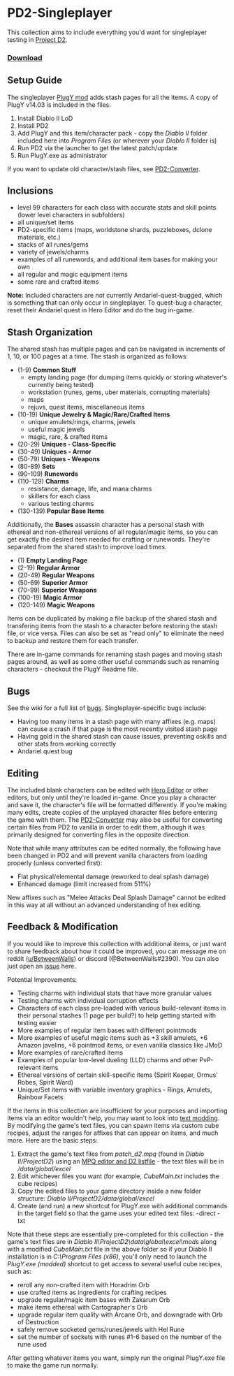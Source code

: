 # PD2-Singleplayer
This collection aims to include everything you'd want for singleplayer testing in [Project D2](https://www.projectdiablo2.com/).

### [Download](https://github.com/BetweenWalls/PD2-Singleplayer/archive/main.zip)

## Setup Guide
The singleplayer [PlugY mod](http://plugy.free.fr/) adds stash pages for all the items. A copy of PlugY v14.03 is included in the files.

1. Install Diablo II LoD
2. Install PD2
3. Add PlugY and this item/character pack - copy the *Diablo II* folder included here into *Program Files* (or wherever your *Diablo II* folder is)
4. Run PD2 via the launcher to get the latest patch/update
5. Run PlugY.exe as administrator

If you want to update old character/stash files, see [PD2-Converter](https://github.com/BetweenWalls/PD2-Converter#simple-characterstash-converter-for-pd2).

## Inclusions
* level 99 characters for each class with accurate stats and skill points (lower level characters in subfolders)
* all unique/set items
* PD2-specific items (maps, worldstone shards, puzzleboxes, dclone materials, etc.)
* stacks of all runes/gems
* variety of jewels/charms
* examples of all runewords, and additional item bases for making your own
* all regular and magic equipment items
* some rare and crafted items

**Note:** Included characters are *not* currently Andariel-quest-bugged, which is something that can only occur in singleplayer. To quest-bug a character, reset their Andariel quest in Hero Editor and do the bug in-game.

## Stash Organization
The shared stash has multiple pages and can be navigated in increments of 1, 10, or 100 pages at a time. The stash is organized as follows:

* (1-9) **Common Stuff**
  * empty landing page (for dumping items quickly or storing whatever's currently being tested)
  * workstation (runes, gems, uber materials, corrupting materials)
  * maps
  * rejuvs, quest items, miscellaneous items
* (10-19) **Unique Jewelry & Magic/Rare/Crafted Items**
  * unique amulets/rings, charms, jewels
  * useful magic jewels
  * magic, rare, & crafted items
* (20-29) **Uniques - Class-Specific**
* (30-49) **Uniques - Armor**
* (50-79) **Uniques - Weapons**
* (80-89) **Sets**
* (90-109) **Runewords**
* (110-129) **Charms**
  * resistance, damage, life, and mana charms
  * skillers for each class
  * various testing charms
* (130-139) **Popular Base Items**

Additionally, the **Bases** assassin character has a personal stash with ethereal and non-ethereal versions of all regular/magic items, so you can get exactly the desired item needed for crafting or runewords. They're separated from the shared stash to improve load times. 

* (1) **Empty Landing Page**
* (2-19) **Regular Armor**
* (20-49) **Regular Weapons**
* (50-69) **Superior Armor**
* (70-99) **Superior Weapons**
* (100-19) **Magic Armor**
* (120-149) **Magic Weapons**

Items can be duplicated by making a file backup of the shared stash and transfering items from the stash to a character before restoring the stash file, or vice versa. Files can also be set as "read only" to eliminate the need to backup and restore them for each transfer.

There are in-game commands for renaming stash pages and moving stash pages around, as well as some other useful commands such as renaming characters - checkout the PlugY Readme file.

## Bugs
See the wiki for a full list of [bugs](https://wiki.projectdiablo2.com/wiki/Bugs#Singleplayer-Only_Bugs). Singleplayer-specific bugs include:
* Having too many items in a stash page with many affixes (e.g. maps) can cause a crash if that page is the most recently visited stash page
* Having gold in the shared stash can cause issues, preventing oskills and other stats from working correctly
* Andariel quest bug

## Editing
The included blank characters can be edited with [Hero Editor](https://www.moddb.com/games/diablo-2-lod/downloads/hero-editor-v-104) or other editors, but only until they're loaded in-game. Once you play a character and save it, the character's file will be formatted differently. If you're making many edits, create copies of the unplayed character files before entering the game with them. The [PD2-Converter](https://github.com/BetweenWalls/PD2-Converter#simple-characterstash-converter-for-pd2) may also be useful for converting certain files from PD2 to vanilla in order to edit them, although it was primarily designed for converting files in the opposite direction.

Note that while many attributes can be edited normally, the following have been changed in PD2 and will prevent vanilla characters from loading properly (unless converted first):

* Flat physical/elemental damage (reworked to deal splash damage)
* Enhanced damage (limit increased from 511%)

New affixes such as "Melee Attacks Deal Splash Damage" cannot be edited in this way at all without an advanced understanding of hex editing.

## Feedback & Modification
If you would like to improve this collection with additional items, or just want to share feedback about how it could be improved, you can message me on reddit ([u/BetweenWalls](https://www.reddit.com/message/compose/?to=BetweenWalls)) or discord (@BetweenWalls#2390). You can also just open an [issue](https://github.com/BetweenWalls/PD2-Singleplayer/issues) here.

Potential Improvements:
* Testing charms with individual stats that have more granular values
* Testing charms with individual corruption effects
* Characters of each class pre-loaded with various build-relevant items in their personal stashes (1 page per build?) to help getting started with testing easier
* More examples of regular item bases with different pointmods
* More examples of useful magic items such as +3 skill amulets, +6 Amazon javelins, +6 pointmod items, or even vanilla classics like JMoD
* More examples of rare/crafted items
* Examples of popular low-level dueling (LLD) charms and other PvP-relevant items
* Ethereal versions of certain skill-specific items (Spirit Keeper, Ormus' Robes, Spirit Ward)
* Unique/Set items with variable inventory graphics - Rings, Amulets, Rainbow Facets

<!-- Notes
Some generated rare/crafted items have incorrect required levels
Some generated runeword item bases are missing certain stats, such as 10-50% FCR for staves
Some generated item bases may have incorrect armor values - they should be verified
eth Vampire Gaze defense is 182 when it should be 378
eth Quetzalcoatl defense is 18 when it should be 42
eth Jalal's Mane defense is 327 when it should be 445
...many other eth uniques seem to have incorrect defense values, often even being lower than the non-eth version - the ethereal defense equation seems to be wrong, since regenerating these items doesn't fix them
-->

If the items in this collection are insufficient for your purposes and importing items via an editor wouldn't help, you may want to look into [text modding](https://d2mods.info/forum/viewtopic.php?f=4&t=34455). By modifying the game's text files, you can spawn items via custom cube recipes, adjust the ranges for affixes that can appear on items, and much more. Here are the basic steps:

1. Extract the game's text files from *patch_d2.mpq* (found in *Diablo II/ProjectD2*) using an [MPQ editor and D2 listfile](http://www.zezula.net/en/mpq/download.html) - the text files will be in */data/global/excel* 
2. Edit whichever files you want (for example, *CubeMain.txt* includes the cube recipes)
3. Copy the edited files to your game directory inside a new folder structure: *Diablo II/ProjectD2/data/global/excel*
4. Create (and run) a new shortcut for PlugY.exe with additional commands in the target field so that the game uses your edited text files: -direct -txt

Note that these steps are essentially pre-completed for this collection - the game's text files are in *Diablo II\ProjectD2\data\global\excel\mods* along with a modified *CubeMain.txt* file in the above folder so if your Diablo II installation is in *C:\Program Files (x86)*, you'll only need to launch the *PlugY.exe (modded)* shortcut to get access to several useful cube recipes, such as:
* reroll any non-crafted item with Horadrim Orb
* use crafted items as ingredients for crafting recipes
* upgrade regular/magic item bases with Zakarum Orb
* make items ethereal with Cartographer's Orb
* upgrade regular item quality with Arcane Orb, and downgrade with Orb of Destruction
* safely remove socketed gems/runes/jewels with Hel Rune
* set the number of sockets with runes #1-6 based on the number of the rune used

After getting whatever items you want, simply run the original PlugY.exe file to make the game run normally.
